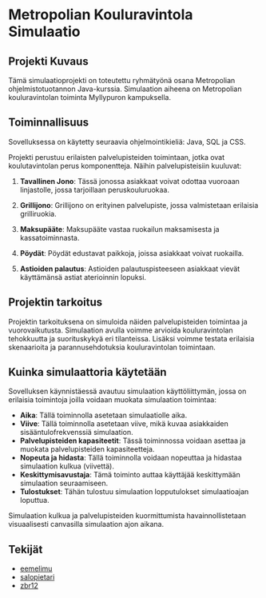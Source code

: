 # Metropolian Kouluravintola Simulaatio

## Projekti Kuvaus

Tämä simulaatioprojekti on toteutettu ryhmätyönä osana Metropolian ohjelmistotuotannon Java-kurssia. Simulaation aiheena on Metropolian kouluravintolan toiminta Myllypuron kampuksella.

## Toiminnallisuus
Sovelluksessa on käytetty seuraavia ohjelmointikieliä: Java, SQL ja CSS.


Projekti perustuu erilaisten palvelupisteiden toimintaan, jotka ovat koulutavintolan perus komponentteja. Näihin palvelupisteisiin kuuluvat:

1. **Tavallinen Jono**: Tässä jonossa asiakkaat voivat odottaa vuoroaan linjastolle, jossa tarjoillaan peruskouluruokaa.

2. **Grillijono**: Grillijono on erityinen palvelupiste, jossa valmistetaan erilaisia grilliruokia.

3. **Maksupääte**: Maksupääte vastaa ruokailun maksamisesta ja kassatoiminnasta.

4. **Pöydät**: Pöydät edustavat paikkoja, joissa asiakkaat voivat ruokailla.

5. **Astioiden palautus**: Astioiden palautuspisteeseen asiakkaat vievät käyttämänsä astiat aterioinnin lopuksi.



## Projektin tarkoitus
Projektin tarkoituksena on simuloida näiden palvelupisteiden toimintaa ja vuorovaikutusta. Simulaation avulla voimme arvioida kouluravintolan tehokkuutta ja suorituskykyä eri tilanteissa. Lisäksi voimme testata erilaisia skenaarioita ja parannusehdotuksia kouluravintolan toimintaan.

## Kuinka simulaattoria käytetään

Sovelluksen käynnistäessä avautuu simulaation käyttöliittymän, jossa on erilaisia toimintoja joilla voidaan muokata simulaation toimintaa:
- **Aika**: Tällä toiminnolla asetetaan simulaatiolle aika.
- **Viive**: Tällä toiminnolla asetetaan viive, mikä kuvaa asiakkaiden sisääntulofrekvenssiä simulaation.
- **Palvelupisteiden kapasiteetit**: Tässä toiminnossa voidaan asettaa ja muokata palvelupisteiden kapasiteetteja.
- **Nopeuta ja hidasta**: Tällä toiminnolla voidaan nopeuttaa ja hidastaa simulaation kulkua (viivettä).
- **Keskittymisavustaja**: Tämä toiminto auttaa käyttäjää keskittymään simulaation seuraamiseen.
- **Tulostukset**: Tähän tulostuu simulaation lopputulokset simulaatioajan loputtua.

Simulaation kulkua ja palvelupisteiden kuormittumista havainnollistetaan visuaalisesti canvasilla simulaation ajon aikana.


## Tekijät

- [eemelimu](https://github.com/eemelimu)
- [salopietari](https://github.com/salopietari)
- [zbr12](https://github.com/zbr12)
